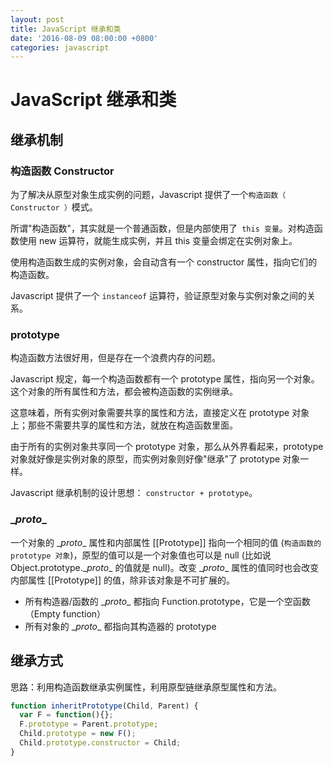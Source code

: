 ```yaml
---
layout: post
title: JavaScript 继承和类
date: '2016-08-09 08:00:00 +0800'
categories: javascript
---
```


# JavaScript 继承和类

## 继承机制

### 构造函数 Constructor

为了解决从原型对象生成实例的问题，Javascript 提供了一个`构造函数（ Constructor ）`模式。

所谓"构造函数"，其实就是一个普通函数，但是内部使用了` this 变量`。对构造函数使用 new 运算符，就能生成实例，并且 this 变量会绑定在实例对象上。

使用构造函数生成的实例对象，会自动含有一个 constructor 属性，指向它们的构造函数。

Javascript 提供了一个 `instanceof` 运算符，验证原型对象与实例对象之间的关系。

### prototype

构造函数方法很好用，但是存在一个浪费内存的问题。

Javascript 规定，每一个构造函数都有一个 prototype 属性，指向另一个对象。这个对象的所有属性和方法，都会被构造函数的实例继承。

这意味着，所有实例对象需要共享的属性和方法，直接定义在 prototype 对象上；那些不需要共享的属性和方法，就放在构造函数里面。

由于所有的实例对象共享同一个 prototype 对象，那么从外界看起来，prototype 对象就好像是实例对象的原型，而实例对象则好像"继承"了 prototype 对象一样。

Javascript 继承机制的设计思想： `constructor + prototype`。

### \__proto__

一个对象的 \__proto__ 属性和内部属性 [[Prototype]] 指向一个相同的值 (`构造函数的 prototype 对象`)，原型的值可以是一个对象值也可以是 null (比如说 Object.prototype.\__proto__ 的值就是 null)。改变 \__proto__ 属性的值同时也会改变内部属性 [[Prototype]] 的值，除非该对象是不可扩展的。

- 所有构造器/函数的 \__proto__ 都指向 Function.prototype，它是一个空函数（Empty function）
- 所有对象的 \__proto__ 都指向其构造器的 prototype

## 继承方式

思路：利用构造函数继承实例属性，利用原型链继承原型属性和方法。

```javascript
function inheritPrototype(Child, Parent) {
  var F = function(){};
  F.prototype = Parent.prototype;
  Child.prototype = new F();
  Child.prototype.constructor = Child;
}
```

